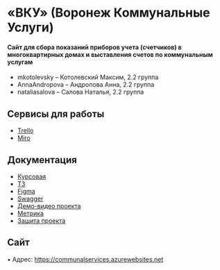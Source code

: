 # «ВКУ» (Воронеж Коммунальные Услуги)

#### Сайт для сбора показаний приборов учета (счетчиков) в многоквартирных домах и выставления счетов по коммунальным услугам

* mkotolevsky – Котолевский Максим, 2.2 группа 
* AnnaAndropova – Андропова Анна, 2.2 группа 
* nataliasalova – Салова Наталья, 2.2 группа

## Сервисы для работы

* [Trello](https://trello.com/b/4jC7Mldg/председатели-жкх) 
* [Miro](https://miro.com/app/board/o9J_lRr3nEM=/)

## Документация

* [Курсовая](https://github.com/AnnaAndropova/CommunalServices/blob/master/docs/Курсовая.pdf)
* [ТЗ](https://github.com/AnnaAndropova/CommunalServices/blob/master/docs/ТЗ%20ВКУ.pdf) 
* [Figma](https://www.figma.com/file/BNhgByrNvbXKFFpeY7KCow/Макет?node-id=0%3A1)
* [Swagger](https://app.swaggerhub.com/apis/AnnaAndropova/CommunalServices/1.0#) 
* [Демо-видео проекта](https://drive.google.com/file/d/1zYP_aEeW649Vw66T0L9_O4_SuOnXDvOV/view?usp=sharing)
* [Метрика](https://metrika.yandex.ru/dashboard?id=81056281) 
* [Защита проекта](https://drive.google.com/file/d/1JciSTIu2EJDIjhBP40M5hWdEQixAkK_v/view?usp=sharing) 

## Сайт

• Адрес: https://communalservices.azurewebsites.net
